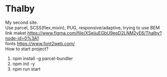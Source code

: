 # Thalby
My second site. <br>
Use parcel, SCSS(flex,mixin), PUG, responsive/adaptive, trying to use BEM <br>
link maket https://www.figma.com/file/XSejjuEGbU9epD2LNM2yE6/Thalby?node-id=0%3A1 <br>
fonts https://www.font2web.com/ <br>
How to start project? <br>
1. npm install -g parcel-bundler
2. npm init -y
3. npm run start
